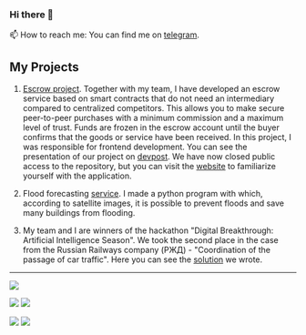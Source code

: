 ### Hi there 👋
📫 How to reach me: You can find me on [telegram](https://t.me/LordLeprikon).

## My Projects
 1. [Escrow project](https://github.com/NikitaKorablev/Escrow). Together with my team, I have developed an escrow service based on smart contracts that do not need an intermediary compared to centralized competitors. This allows you to make secure peer-to-peer purchases with a minimum commission and a maximum level of trust. Funds are frozen in the escrow account until the buyer confirms that the goods or service have been received. In this project, I was responsible for frontend development. You can see the presentation of our project on [devpost](https://devpost.com/software/web3-escrow-service). We have now closed public access to the repository, but you can visit the [website](http://92.51.36.153:3000/) to familiarize yourself with the application.
 
 2. Flood forecasting [service](https://github.com/NikitaKorablev/Analysis-of-satellite-images). I made a python program with which, according to satellite images, it is possible to prevent floods and save many buildings from flooding.

 3. My team and I are winners of the hackathon "Digital Breakthrough: Artificial Intelligence Season". We took the second place in the case from the Russian Railways company (РЖД) - "Coordination of the passage of car traffic". Here you can see the [solution](https://github.com/NikitaKorablev/hacks-ai) we wrote.
---

![](http://github-profile-summary-cards.vercel.app/api/cards/profile-details?username=NikitaKorablev&theme=vue)

![](http://github-profile-summary-cards.vercel.app/api/cards/repos-per-language?username=NikitaKorablev&theme=vue)
![](http://github-profile-summary-cards.vercel.app/api/cards/most-commit-language?username=NikitaKorablev&theme=vue)

![](http://github-profile-summary-cards.vercel.app/api/cards/stats?username=NikitaKorablev&theme=vue)
![](http://github-profile-summary-cards.vercel.app/api/cards/productive-time?username=NikitaKorablev&theme=vue&utcOffset=8)
<!--
**NikitaKorablev/NikitaKorablev** is a ✨ _special_ ✨ repository because its `README.md` (this file) appears on your GitHub profile.

Here are some ideas to get you started:

- 🔭 I’m currently working on ...
- 🌱 I’m currently learning ...
- 👯 I’m looking to collaborate on ...
- 🤔 I’m looking for help with ...
- 💬 Ask me about ...
- 📫 How to reach me: ...
- 😄 Pronouns: ...
- ⚡ Fun fact: ...
-->
